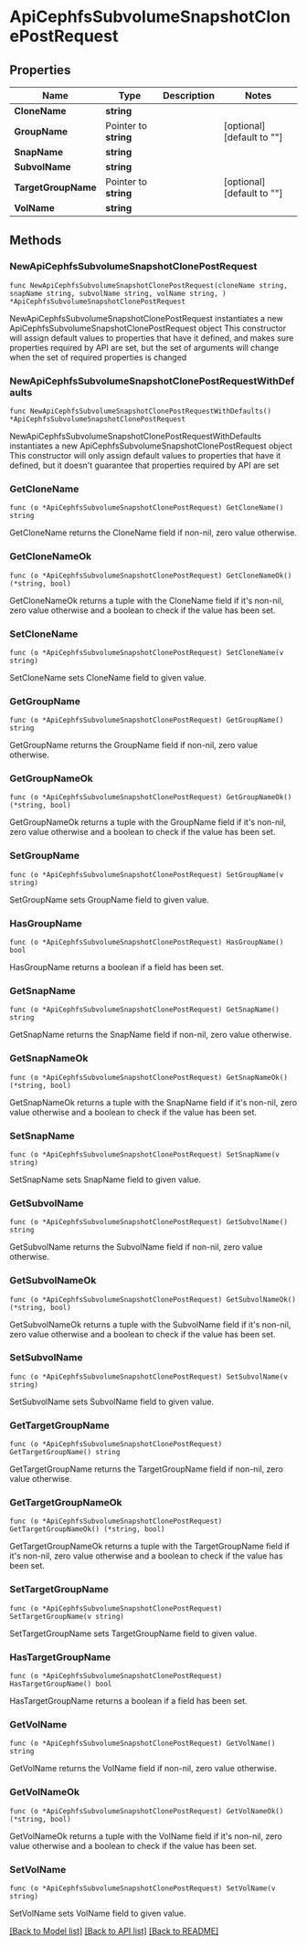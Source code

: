 # ApiCephfsSubvolumeSnapshotClonePostRequest

## Properties

Name | Type | Description | Notes
------------ | ------------- | ------------- | -------------
**CloneName** | **string** |  | 
**GroupName** | Pointer to **string** |  | [optional] [default to ""]
**SnapName** | **string** |  | 
**SubvolName** | **string** |  | 
**TargetGroupName** | Pointer to **string** |  | [optional] [default to ""]
**VolName** | **string** |  | 

## Methods

### NewApiCephfsSubvolumeSnapshotClonePostRequest

`func NewApiCephfsSubvolumeSnapshotClonePostRequest(cloneName string, snapName string, subvolName string, volName string, ) *ApiCephfsSubvolumeSnapshotClonePostRequest`

NewApiCephfsSubvolumeSnapshotClonePostRequest instantiates a new ApiCephfsSubvolumeSnapshotClonePostRequest object
This constructor will assign default values to properties that have it defined,
and makes sure properties required by API are set, but the set of arguments
will change when the set of required properties is changed

### NewApiCephfsSubvolumeSnapshotClonePostRequestWithDefaults

`func NewApiCephfsSubvolumeSnapshotClonePostRequestWithDefaults() *ApiCephfsSubvolumeSnapshotClonePostRequest`

NewApiCephfsSubvolumeSnapshotClonePostRequestWithDefaults instantiates a new ApiCephfsSubvolumeSnapshotClonePostRequest object
This constructor will only assign default values to properties that have it defined,
but it doesn't guarantee that properties required by API are set

### GetCloneName

`func (o *ApiCephfsSubvolumeSnapshotClonePostRequest) GetCloneName() string`

GetCloneName returns the CloneName field if non-nil, zero value otherwise.

### GetCloneNameOk

`func (o *ApiCephfsSubvolumeSnapshotClonePostRequest) GetCloneNameOk() (*string, bool)`

GetCloneNameOk returns a tuple with the CloneName field if it's non-nil, zero value otherwise
and a boolean to check if the value has been set.

### SetCloneName

`func (o *ApiCephfsSubvolumeSnapshotClonePostRequest) SetCloneName(v string)`

SetCloneName sets CloneName field to given value.


### GetGroupName

`func (o *ApiCephfsSubvolumeSnapshotClonePostRequest) GetGroupName() string`

GetGroupName returns the GroupName field if non-nil, zero value otherwise.

### GetGroupNameOk

`func (o *ApiCephfsSubvolumeSnapshotClonePostRequest) GetGroupNameOk() (*string, bool)`

GetGroupNameOk returns a tuple with the GroupName field if it's non-nil, zero value otherwise
and a boolean to check if the value has been set.

### SetGroupName

`func (o *ApiCephfsSubvolumeSnapshotClonePostRequest) SetGroupName(v string)`

SetGroupName sets GroupName field to given value.

### HasGroupName

`func (o *ApiCephfsSubvolumeSnapshotClonePostRequest) HasGroupName() bool`

HasGroupName returns a boolean if a field has been set.

### GetSnapName

`func (o *ApiCephfsSubvolumeSnapshotClonePostRequest) GetSnapName() string`

GetSnapName returns the SnapName field if non-nil, zero value otherwise.

### GetSnapNameOk

`func (o *ApiCephfsSubvolumeSnapshotClonePostRequest) GetSnapNameOk() (*string, bool)`

GetSnapNameOk returns a tuple with the SnapName field if it's non-nil, zero value otherwise
and a boolean to check if the value has been set.

### SetSnapName

`func (o *ApiCephfsSubvolumeSnapshotClonePostRequest) SetSnapName(v string)`

SetSnapName sets SnapName field to given value.


### GetSubvolName

`func (o *ApiCephfsSubvolumeSnapshotClonePostRequest) GetSubvolName() string`

GetSubvolName returns the SubvolName field if non-nil, zero value otherwise.

### GetSubvolNameOk

`func (o *ApiCephfsSubvolumeSnapshotClonePostRequest) GetSubvolNameOk() (*string, bool)`

GetSubvolNameOk returns a tuple with the SubvolName field if it's non-nil, zero value otherwise
and a boolean to check if the value has been set.

### SetSubvolName

`func (o *ApiCephfsSubvolumeSnapshotClonePostRequest) SetSubvolName(v string)`

SetSubvolName sets SubvolName field to given value.


### GetTargetGroupName

`func (o *ApiCephfsSubvolumeSnapshotClonePostRequest) GetTargetGroupName() string`

GetTargetGroupName returns the TargetGroupName field if non-nil, zero value otherwise.

### GetTargetGroupNameOk

`func (o *ApiCephfsSubvolumeSnapshotClonePostRequest) GetTargetGroupNameOk() (*string, bool)`

GetTargetGroupNameOk returns a tuple with the TargetGroupName field if it's non-nil, zero value otherwise
and a boolean to check if the value has been set.

### SetTargetGroupName

`func (o *ApiCephfsSubvolumeSnapshotClonePostRequest) SetTargetGroupName(v string)`

SetTargetGroupName sets TargetGroupName field to given value.

### HasTargetGroupName

`func (o *ApiCephfsSubvolumeSnapshotClonePostRequest) HasTargetGroupName() bool`

HasTargetGroupName returns a boolean if a field has been set.

### GetVolName

`func (o *ApiCephfsSubvolumeSnapshotClonePostRequest) GetVolName() string`

GetVolName returns the VolName field if non-nil, zero value otherwise.

### GetVolNameOk

`func (o *ApiCephfsSubvolumeSnapshotClonePostRequest) GetVolNameOk() (*string, bool)`

GetVolNameOk returns a tuple with the VolName field if it's non-nil, zero value otherwise
and a boolean to check if the value has been set.

### SetVolName

`func (o *ApiCephfsSubvolumeSnapshotClonePostRequest) SetVolName(v string)`

SetVolName sets VolName field to given value.



[[Back to Model list]](../README.md#documentation-for-models) [[Back to API list]](../README.md#documentation-for-api-endpoints) [[Back to README]](../README.md)


